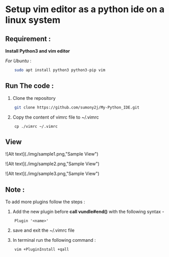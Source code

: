 # Setup vim editor as a python ide on a linux system

## Requirement :

**Install Python3 and vim editor**

*For Ubuntu* :
```bash
	sudo apt install python3 python3-pip vim
```
## Run The code :

1. Clone the repository
```bash
    git clone https://github.com/sumony2j/My-Python_IDE.git
```
2. Copy the content of vimrc file to ~/.vimrc
```
    cp ./vimrc ~/.vimrc
```
## View 

![Alt text](./img/sample1.png,"Sample View")

![Alt text](./img/sample2.png,"Sample View")

![Alt text](./img/sample3.png,"Sample View")

## Note :

To add more plugins follow the steps :

1. Add the new plugin before **call vundle#end()** with the following syntax -
```
    Plugin '<name>'
```
2. save and exit the ~/.vimrc file

3. In terminal run the following command :
```
    vim +PluginInstall +qall
```
